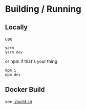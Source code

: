 # Building / Running

## Locally

use
```
yarn
yarn dev
```

or npm if that's your thing:

```
npm i
npm dev
```

## Docker Build
see [./build.sh](build.sh)

